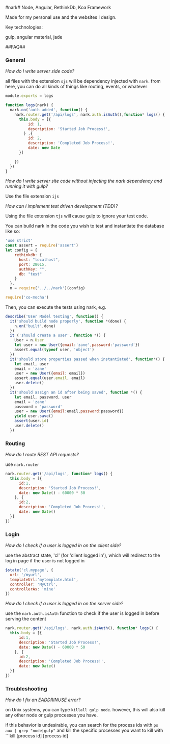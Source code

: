 #nark#
Node, Angular, RethinkDb, Koa Framework

Made for my personal use and the websites I design.

Key technologies:

gulp, angular material, jade

##FAQ##

### General

*How do I write server side code?*

all files with the extension ```sjs``` will be dependency injected with ```nark```. from here, you can do all kinds of things like routing, events, or whatever

```js
module.exports = logs

function logs(nark) {
  nark.on('auth added', function() {
    nark.router.get('/api/logs', nark.auth.isAuth(),function* logs() {
      this.body = [{
          id: 1,
          description: 'Started Job Process!',
        } ,{
          id: 2,
          description: 'Completed Job Process!',
          date: new Date
      }]

    })
  })
}
```

*How do I write server site code without injecting the nark dependency and running it with gulp?*

Use the file extension `ijs`

*How can I implement test driven development (TDD)?*

Using the file extension `tjs` will cause gulp to ignore your test code.

You can build nark in the code you wish to test and instantiate the database like so:

```js
'use strict'
const assert = require('assert')
let config = { 
    rethinkdb: {
      host: "localhost",
      port: 28015,
      authKey: "", 
      db: "test"
    }   
  },  
  n = require('../../nark')(config)

require('co-mocha')
```

Then, you can execute the tests using nark, e.g.

```js
describe('User Model testing', function() {
  it('should build node properly', function *(done) {
    n.on('built',done)
  })  
  it ('should create a user', function *() {
    User = n.User
    let user = new User({email:'zane',password:'password'})
    assert.equal(typeof user, 'object')
  })  
  it('should store properties passed when instantiated', function*() {
    let email, user
    email = 'zane'
    user = new User({email: email})
    assert.equal(user.email, email)
    user.delete()
  })  
  it('should assign an id after being saved', function *() {
    let email, password, user
    email = 'zane'
    password = 'password'
    user = new User({email:email,password:password})
    yield user.save()
    assert(user.id)
    user.delete()
  })
  ```

### Routing

*How do I route REST API requests?*

use ```nark.router```

```js
nark.router.get('/api/logs', function* logs() {
  this.body = [{
      id:1,
      description: 'Started Job Process!',
      date: new Date() - 60000 * 50
    }, {
      id:2,
      description: 'Completed Job Process!',
      date: new Date()
  }]
})
```

### Login

*How do I check if a user is logged in on the client side?*

use the abstract state, 'cl' (for 'client logged in'), which will redirect to the log in page if the user is not logged in

```js
$state('cl.mypage', {
  url: '/myurl',
  templateUrl:'mytemplate.html',
  controller: 'MyCtrl',
  controllerAs: 'mine'
})
```

*How do I check if a user is logged in on the server side?*

use the ```nark.auth.isAuth``` function to check if the user is logged in before serving the content

```js
nark.router.get('/api/logs', nark.auth.isAuth(), function* logs() {
  this.body = [{
      id:1,
      description: 'Started Job Process!',
      date: new Date() - 60000 * 50
    }, {
      id:2,
      description: 'Completed Job Process!',
      date: new Date()
  }]
})
```

### Troubleshooting

*How do I fix an EADDRINUSE error?*

on Unix systems, you can type ```killall gulp node```. however, this will also kill
any other node or gulp processes you have.

if this behavior is undesirable, you can search for the process ids with ```ps aux | grep "node|gulp"```
and kill the specific processes you want to kill with ```kill [process id] [process id]
